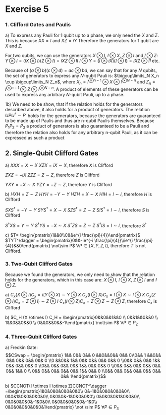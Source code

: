 # Exercise 5
### 1. Clifford Gates and Paulis
a) To express any Pauli for 1 qubit up to a phase, we only need the $X$ and $Z$. This is because $XX = I$ and $XZ = iY$ Therefore the generators for 1 qubit are $X$ and $Z$. 

For two qubits, we can use the generators $X \otimes I$, $I \otimes X$, $Z \otimes I$ and $I \otimes Z$:
$Y \otimes I = (iX\otimes I)(Z \otimes I) = iXZ \otimes II$
$I \otimes Y = (I \otimes iX)(I\otimes I) = iXZ \otimes II$ etc.

Because of $(a \otimes b)(c \otimes d) = ac \otimes bd$, we can say that for any $N$ qubits, the set of generators to express any $N$-qubit Pauli is: $\bigcup\limits_N X_n \cup \bigcup\limits_N Z_n$, where $X_n = I^{\otimes n-1} \otimes X \otimes I^{\otimes N -n}$ and $Z_n = I^{\otimes n-1} \otimes Z \otimes I^{\otimes N -n}$. A product of elements of these generators can be used to express any arbitrary $N$-qubit Pauli, up to a phase.

1b)
We need to be show, that if the relation holds for the generators described above, it also holds for a product of generators.
The relation $UPU^\dagger \sim P'$ holds for the generators, because the generators are guaranteed to be made up of Paulis and thus are n-qubit Paulis themselves.
Because $P_1P_2 = P_3$ a product of generators is also guaranteed to be a Pauli and therefore the relation also holds for any arbitrary n-qubit Pauli, as it can be expressed as such a product
## 2. Single-Qubit Clifford Gates
a) $XXX = X \sim X$
$XZX = iX \sim X$, therefore $X$ is Clifford

$ZXZ = -iX$
$ZZZ = Z \sim Z$, therefore $Z$ is Clifford

$YXY = -X \sim X$
$YZY = -Z \sim Z$, therefore $Y$ is Clifford

b) $HXH = Z \sim Z$
$HYH = -Y \sim Y$
$HZH = X \sim X$
$HIH = I \sim I$, therefore $H$ is Clifford

$SXS^\dagger = -Y\sim Y$
$SYS^\dagger = X \sim X$ 
$SZS^\dagger = Z \sim Z$
$SIS^\dagger = I \sim I$, therefore $S$ is Clifford

$S^\dagger X S = Y\sim Y$
$S^\dagger Y S = -X\sim X$
$S^\dagger Z S = Z\sim Z$
$S^\dagger I S = I\sim I$, therefore $S^\dagger$

c) $T= \begin{pmatrix}1&&0\\0&&e^{i \frac{\pi}{4}}\end{pmatrix}$ 
$TYT^\dagger = \begin{pmatrix}0&&-ie^{-i \frac{\pi}{4}}\\ie^{i \frac{\pi}{4}}&&0\end{pmatrix} \not\sim P$ $\forall P \in \{X,Y,Z,I\}$, therefore $T$ is not Clifford.

### 3. Two-Qubit Clifford Gates
Because we found the generators, we only need to show that the relation holds for the generators, which in this case are: $X \otimes I$, $I \otimes X$, $Z \otimes I$ and $I \otimes Z$.

a) $C_x (X \otimes I) C_x = i(Y \otimes X) \sim Y \otimes X$
 $C_x (I \otimes X) C_x = I \otimes X \sim I \otimes X$
 $C_x (Z \otimes I) C_x = Z \otimes I) \sim Z \otimes I$
 $C_x (I \otimes Z) C_x = Z \otimes Z \sim Z \otimes Z$, therefore $C_x$ is Clifford

b) $C_H (X \otimes I) C_H = \begin{pmatrix}0&&0&&1&&0 \\ 0&&1&&0&&0 \\ 1&&0&&0&&0 \\ 0&&0&&0&&-1\end{pmatrix} \not\sim P$ $\forall P \in P_2$ 
### 4. Three-Qubit Clifford Gates
a) Fredkin Gate: $$CSwap = \begin{pmatrix} 1&& 0&& 0&& 0 &&0&&0&& 0&& 0\\0&& 1 &&0&& 0&& 0&& 0&& 0&& 0  \\0 &&0&& 1&& 0&& 0&& 0&& 0&& 0  \\0&& 0&& 0&& 1&& 0&& 0&& 0&& 0  \\0&& 0&& 0&& 0&& 1&& 0&& 0&& 0  \\0&& 0&& 0&& 0&& 0&& 0&& 1&& 0  \\
0&& 0&& 0&& 0&& 0&& 1&& 0&& 0  \\0&& 0&& 0&& 0&& 0&& 0&& 0&& 1\end{pmatrix}$$

b) $CCNOT(I \otimes I \otimes Z)CCNOT^\dagger =\begin{pmatrix}1&0&0&0&0&0&0&0\\ 0&-1&0&0&0&0&0&0\\ 0&0&1&0&0&0&0&0\\ 0&0&0&-1&0&0&0&0\\ 0&0&0&0&1&0&0&0\\ 0&0&0&0&0&-1&0&0\\ 0&0&0&0&0&0&-1&0\\ 0&0&0&0&0&0&0&1\end{pmatrix} \not \sim P$ $\forall P \in P_3$